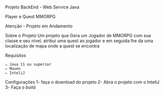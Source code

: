 Projeto BackEnd - Web Service Java

Player e Quest MMORPG

Atenção - Projeto em Andamento

Sobre o Projeto
Um projeto que Gera um Jogador de MMORPG com sua classe e seu nível, atribui uma quest ao jogador e em seguida lhe da uma localização de mapa onde a quest se encontra


Requisitos

    ☕ Java 11 ou superior
    ✏️ Maven
    ✏️ InteliJ

Configurações
1- faça o download do projeto
2- Abra o projeto com o InteliJ
3- Faça o build
